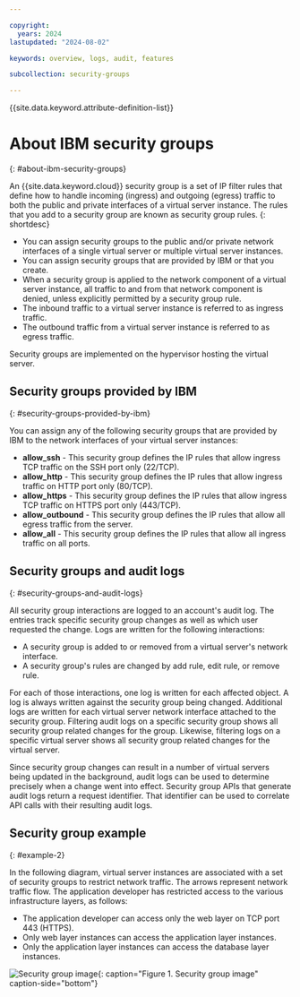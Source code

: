 ```yaml
---

copyright:
  years: 2024
lastupdated: "2024-08-02"

keywords: overview, logs, audit, features

subcollection: security-groups

---
```


{{site.data.keyword.attribute-definition-list}}

# About IBM security groups
{: #about-ibm-security-groups}

An {{site.data.keyword.cloud}} security group is a set of IP filter rules that define how to handle incoming (ingress) and
outgoing (egress) traffic to both the public and private interfaces of a virtual server instance. The rules that you add to a security group are known as security group rules.
{: shortdesc}

* You can assign security groups to the public and/or private network interfaces of a single virtual server or multiple virtual server instances.
* You can assign security groups that are provided by IBM or that you create.
* When a security group is applied to the network component of a virtual server instance, all traffic to and from that network component is denied, unless explicitly permitted by a security group rule.
* The inbound traffic to a virtual server instance is referred to as ingress traffic.
* The outbound traffic from a virtual server instance is referred to as egress traffic.

Security groups are implemented on the hypervisor hosting the virtual server.

## Security groups provided by IBM
{: #security-groups-provided-by-ibm}

You can assign any of the following security groups that are provided by IBM to the network interfaces of your virtual server instances:

* **allow_ssh** - This security group defines the IP rules that allow ingress TCP traffic on the SSH port only (22/TCP).
* **allow_http** - This security group defines the IP rules that allow ingress traffic on HTTP port only (80/TCP).
* **allow_https** - This security group defines the IP rules that allow ingress TCP traffic on HTTPS port only (443/TCP).
* **allow_outbound** - This security group defines the IP rules that allow all egress traffic from the server.
* **allow_all** - This security group defines the IP rules that allow all ingress traffic on all ports.

## Security groups and audit logs
{: #security-groups-and-audit-logs}

All security group interactions are logged to an account's audit log. The entries track specific security group changes as well as which user requested the change. Logs are written for the following interactions:
* A security group is added to or removed from a virtual server's network interface.
* A security group's rules are changed by add rule, edit rule, or remove rule.

For each of those interactions, one log is written for each affected object. A log is always written against the security group being changed. Additional logs are written for each virtual server network interface attached to the security group. Filtering audit logs on a specific security group shows all security group related changes for the group. Likewise, filtering logs on a specific virtual server shows all security group related changes for the virtual server.

Since security group changes can result in a number of virtual servers being updated in the background, audit logs can be used to determine precisely when a change went into effect.  Security group APIs that generate audit logs return a request identifier. That identifier can be used to correlate API calls with their resulting audit logs.

## Security group example
{: #example-2}

In the following diagram, virtual server instances are associated with a set of security groups to restrict network traffic. The arrows represent network traffic flow. The application developer has restricted access to the various infrastructure layers, as follows:

* The application developer can access only the web layer on TCP port 443 (HTTPS).
* Only web layer instances can access the application layer instances.
* Only the application layer instances can access the database layer instances.

![Security group image](images/SecurityGroups.png "Image shows the flow of network traffic with a set of security groups enabled"){: caption="Figure 1. Security group image" caption-side="bottom"}
